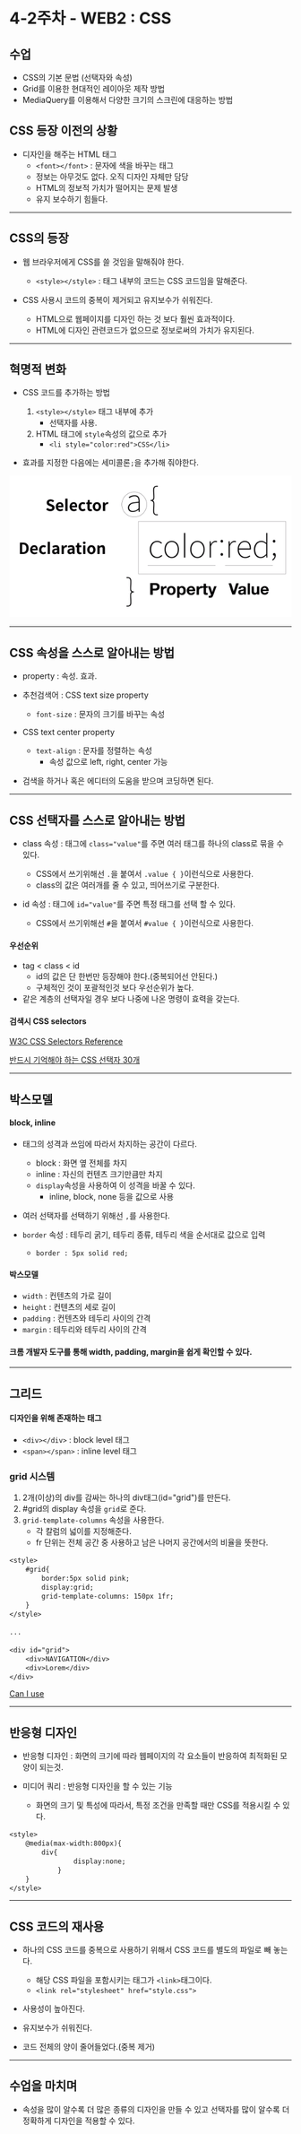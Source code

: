 # 4-2주차 - WEB2 : CSS

## 수업

- CSS의 기본 문법 (선택자와 속성)
- Grid를 이용한 현대적인 레이아웃 제작 방법
- MediaQuery를 이용해서 다양한 크기의 스크린에 대응하는 방법


## CSS 등장 이전의 상황

- 디자인을 해주는 HTML 태그
    - ```<font></font>``` : 문자에 색을 바꾸는 태그
    - 정보는 아무것도 없다. 오직 디자인 자체만 담당
    - HTML의 정보적 가치가 떨어지는 문제 발생
    - 유지 보수하기 힘들다.

-----------------------------

## CSS의 등장

- 웹 브라우저에게 CSS를 쓸 것임을 말해줘야 한다.
    - ```<style></style>``` : 태그 내부의 코드는 CSS 코드임을 말해준다.

- CSS 사용시 코드의 중복이 제거되고 유지보수가 쉬워진다.
    - HTML으로 웹페이지를 디자인 하는 것 보다 훨씬 효과적이다.
    - HTML에 디자인 관련코드가 없으므로 정보로써의 가치가 유지된다.

-----------------------------

## 혁명적 변화

- CSS 코드를 추가하는 방법
    1.  ```<style></style>``` 태그 내부에 추가
        - 선택자를 사용.
    2. HTML 태그에 ```style```속성의 값으로 추가
        - ```<li style="color:red">CSS</li>```

- 효과를 지정한 다음에는 세미콜론```;```을 추가해 줘야한다.

![](./img/1.png)

-----------------------------

## CSS 속성을 스스로 알아내는 방법

- property : 속성. 효과.

- 추천검색어 : CSS text size property
    - ```font-size``` : 문자의 크기를 바꾸는 속성

- CSS text center property
    - ```text-align``` : 문자를 정렬하는 속성
        - 속성 값으로 left, right, center 가능

- 검색을 하거나 혹은 에디터의 도움을 받으며 코딩하면 된다. 

-----------------------------

## CSS 선택자를 스스로 알아내는 방법

- class 속성 : 태그에 ```class="value"```를 주면 여러 태그를 하나의 class로 묶을 수 있다.
    - CSS에서 쓰기위해선 ```.```을 붙여서 ```.value { }```이런식으로 사용한다.
    - class의 값은 여러개를 줄 수 있고, 띄어쓰기로 구분한다.
    

- id 속성 : 태그에 ```id="value"```를 주면 특정 태그를 선택 할 수 있다.
    - CSS에서 쓰기위해선 ```#```을 붙여서 ```#value { }```이런식으로 사용한다.

#### 우선순위
- tag < class < id
    - id의 값은 단 한번만 등장해야 한다.(중복되어선 안된다.)
    - 구체적인 것이 포괄적인것 보다 우선순위가 높다.
- 같은 계층의 선택자일 경우 보다 나중에 나온 명령이 효력을 갖는다.

#### 검색시 CSS selectors
[W3C CSS Selectors Reference](https://www.w3schools.com/cssref/css_selectors.asp)

[반드시 기억해야 하는 CSS 선택자 30개](https://code.tutsplus.com/ko/tutorials/the-30-css-selectors-you-must-memorize--net-16048)



-----------------------------

## 박스모델

#### block, inline
- 태그의 성격과 쓰임에 따라서 차지하는 공간이 다르다.
    - block : 화면 옆 전체를 차지
    - inline : 자신의 컨텐츠 크기만큼만 차지
    - ```display```속성을 사용하여 이 성격을 바꿀 수 있다.
        - inline, block, none 등을 값으로 사용

- 여러 선택자를 선택하기 위해선 ```,```를 사용한다.
- ```border``` 속성 : 테두리 굵기, 테두리 종류, 테두리 색을 순서대로 값으로 입력
    - ```border : 5px solid red;```

#### 박스모델
- ```width``` : 컨텐츠의 가로 길이
- ```height``` : 컨텐츠의 세로 길이
- ```padding``` : 컨텐츠와 테두리 사이의 간격
- ```margin``` : 테두리와 테두리 사이의 간격

#### 크롬 개발자 도구를 통해 width, padding, margin을 쉽게 확인할 수 있다.


-----------------------------

## 그리드

#### 디자인을 위해 존재하는 태그
- ```<div></div>``` : block level 태그
- ```<span></span>``` : inline level 태그

### grid 시스템
1. 2개(이상)의 div를 감싸는 하나의 div태그(id="grid")를 만든다.
2. #grid의 display 속성을 ```grid```로 준다.
3. ```grid-template-columns``` 속성을 사용한다.
    - 각 칼럼의 넓이를 지정해준다.
    - fr 단위는 전체 공간 중 사용하고 남은 나머지 공간에서의 비율을 뜻한다.

```
<style>
    #grid{
        border:5px solid pink;
        display:grid;
        grid-template-columns: 150px 1fr;
    }
</style>

...

<div id="grid">
    <div>NAVIGATION</div>
    <div>Lorem</div>
</div>
```

[Can I use](https://caniuse.com/)

-----------------------------

## 반응형 디자인

- 반응형 디자인 : 화면의 크기에 따라 웹페이지의 각 요소들이 반응하여 최적화된 모양이 되는것.

- 미디어 쿼리 : 반응형 디자인을 할 수 있는 기능
    - 화면의 크기 및 특성에 따라서, 특정 조건을 만족할 때만 CSS를 적용시킬 수 있다.
```
<style>
    @media(max-width:800px){
        div{
                display:none;
            }
    }
</style>
```

-----------------------------

## CSS 코드의 재사용

- 하나의 CSS 코드를 중복으로 사용하기 위해서 CSS 코드를 별도의 파일로 빼 놓는다.
    - 해당 CSS 파일을 포함시키는 태그가 ```<link>```태그이다.
    - ```<link rel="stylesheet" href="style.css">```

- 사용성이 높아진다.
- 유지보수가 쉬워진다.
- 코드 전체의 양이 줄어들었다.(중복 제거)

-----------------------------

## 수업을 마치며

- 속성을 많이 알수록 더 많은 종류의 디자인을 만들 수 있고 선택자를 많이 알수록 더 정확하게 디자인을 적용할 수 있다.
